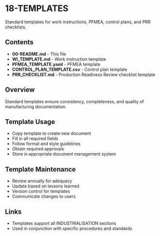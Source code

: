 # 18-TEMPLATES

Standard templates for work instructions, PFMEA, control plans, and PRR checklists.

## Contents

- **00-README.md** - This file
- **WI_TEMPLATE.md** - Work instruction template
- **PFMEA_TEMPLATE.yaml** - PFMEA template
- **CONTROL_PLAN_TEMPLATE.csv** - Control plan template
- **PRR_CHECKLIST.md** - Production Readiness Review checklist template

## Overview

Standard templates ensure consistency, completeness, and quality of manufacturing documentation.

## Template Usage

- Copy template to create new document
- Fill in all required fields
- Follow format and style guidelines
- Obtain required approvals
- Store in appropriate document management system

## Template Maintenance

- Review annually for adequacy
- Update based on lessons learned
- Version control for templates
- Communicate changes to users

## Links

- Templates support all INDUSTRIALISATION sections
- Used in conjunction with specific procedures and standards
